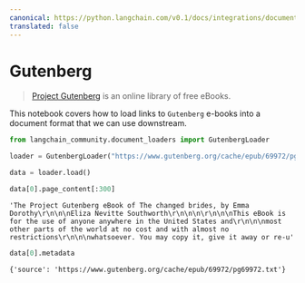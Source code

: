 ```yaml
---
canonical: https://python.langchain.com/v0.1/docs/integrations/document_loaders/gutenberg
translated: false
---
```


# Gutenberg

>[Project Gutenberg](https://www.gutenberg.org/about/) is an online library of free eBooks.

This notebook covers how to load links to `Gutenberg` e-books into a document format that we can use downstream.

```python
from langchain_community.document_loaders import GutenbergLoader
```

```python
loader = GutenbergLoader("https://www.gutenberg.org/cache/epub/69972/pg69972.txt")
```

```python
data = loader.load()
```

```python
data[0].page_content[:300]
```

```output
'The Project Gutenberg eBook of The changed brides, by Emma Dorothy\r\n\n\nEliza Nevitte Southworth\r\n\n\n\r\n\n\nThis eBook is for the use of anyone anywhere in the United States and\r\n\n\nmost other parts of the world at no cost and with almost no restrictions\r\n\n\nwhatsoever. You may copy it, give it away or re-u'
```

```python
data[0].metadata
```

```output
{'source': 'https://www.gutenberg.org/cache/epub/69972/pg69972.txt'}
```